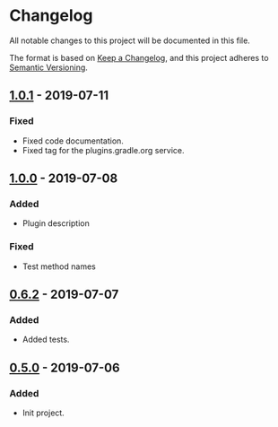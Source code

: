 # Changelog

All notable changes to this project will be documented in this file.

The format is based on [Keep a Changelog](https://keepachangelog.com/en/1.0.0/),
and this project adheres to [Semantic Versioning](https://semver.org/spec/v2.0.0.html).

## [1.0.1] - 2019-07-11

### Fixed

- Fixed code documentation.
- Fixed tag for the plugins.gradle.org service.

## [1.0.0] - 2019-07-08

### Added

- Plugin description

### Fixed

- Test method names

## [0.6.2] - 2019-07-07

### Added

- Added tests.

## [0.5.0] - 2019-07-06

### Added

- Init project.

[1.0.1]: https://github.com/chmyaf/gradle-plugin-changelog/compare/1.0.0...1.0.1
[1.0.0]: https://github.com/chmyaf/gradle-plugin-changelog/compare/0.6.2...1.0.0
[0.6.2]: https://github.com/chmyaf/gradle-plugin-changelog/compare/0.5.0...0.6.2
[0.5.0]: https://github.com/chmyaf/gradle-plugin-changelog/releases/tag/0.5.0
